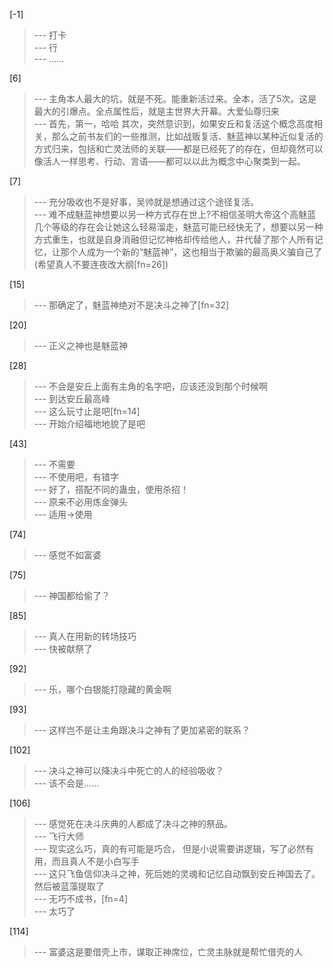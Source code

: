 
[-1] 
>--- 打卡<br>
>--- 行<br>
>--- ……<br>

[6] 
>--- 主角本人最大的坑，就是不死。能重新活过来。全本，活了5次。这是最大的引爆点。全点属性后，就是主世界大开幕。大爱仙尊归来<br>
>--- 首先，第一，哈哈
其次，突然意识到，如果安丘和复活这个概念高度相关，那么之前书友们的一些推测，比如战贩复活、魅蓝神以某种近似复活的方式归来，包括和亡灵法师的关联——都是已经死了的存在，但却竟然可以像活人一样思考、行动、言语——都可以以此为概念中心聚类到一起。<br>

[7] 
>--- 充分吸收也不是好事，吴帅就是想通过这个途径复活。<br>
>--- 难不成魅蓝神想要以另一种方式存在世上?不相信圣明大帝这个高魅蓝几个等级的存在会让她这么轻易溜走，魅蓝可能已经快无了，想要以另一种方式重生，也就是自身消融但记忆神格却传给他人，并代替了那个人所有记忆，让那个人成为一个新的“魅蓝神”，这也相当于欺骗的最高奥义骗自己了(希望真人不要连夜改大纲[fn=26])<br>

[15] 
>--- 那确定了，魅蓝神绝对不是决斗之神了[fn=32]<br>

[20] 
>--- 正义之神也是魅蓝神<br>

[28] 
>--- 不会是安丘上面有主角的名字吧，应该还没到那个时候啊<br>
>--- 到达安丘最高峰<br>
>--- 这么玩寸止是吧[fn=14]<br>
>--- 开始介绍福地地貌了是吧<br>

[43] 
>--- 不需要<br>
>--- 不使用吧，有错字<br>
>--- 好了，搭配不同的蛊虫，使用杀招！<br>
>--- 原来不必用炼金弹头<br>
>--- 适用→使用<br>

[74] 
>--- 感觉不如富婆<br>

[75] 
>--- 神国都给偷了？<br>

[85] 
>--- 真人在用新的转场技巧<br>
>--- 快被献祭了<br>

[92] 
>--- 乐，哪个白银能打隐藏的黄金啊<br>

[93] 
>--- 这样岂不是让主角跟决斗之神有了更加紧密的联系？<br>

[102] 
>--- 决斗之神可以降决斗中死亡的人的经验吸收？<br>
>--- 该不会是……<br>

[106] 
>--- 感觉死在决斗庆典的人都成了决斗之神的祭品。<br>
>--- 飞行大师<br>
>--- 现实这么巧，真的有可能是巧合，
但是小说需要讲逻辑，写了必然有用，而且真人不是小白写手<br>
>--- 这只飞鱼信仰决斗之神，死后她的灵魂和记忆自动飘到安丘神国去了。然后被蓝藻提取了<br>
>--- 无巧不成书，[fn=4]<br>
>--- 太巧了<br>

[114] 
>--- 富婆这是要借壳上市，谋取正神席位，亡灵主脉就是帮忙借壳的人<br>
